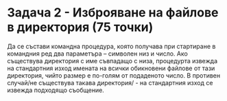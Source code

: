 # Задача 2 - Изброяване на файлове в директория (75 точки)

Да се състави командна процедура, която получава при стартиране в командния ред
два параметъра – символен низ и число. Ако съществува директория с име съвпадащо
с низа, процедурта извежда на стандартния изход имената на всички обикновени файлове
от тази директория, чийто размер е по-голям от подаденото число. В противен случай/не
съществува такава директория/ - на стандартния изход се извежда подходящо съобщение.
